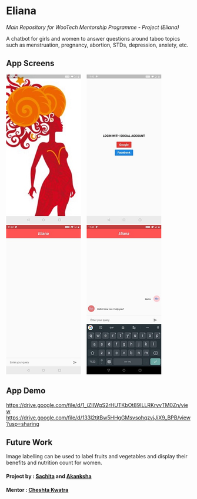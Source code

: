 # Eliana

_Main Repository for WooTech Mentorship Programme - Project (Eliana)_

A chatbot for girls and women to answer questions around taboo topics such as menstruation, pregnancy, abortion, STDs, depression, anxiety, etc. 

## App Screens

![alt-text](https://github.com/WooTechnology/ChatBot/blob/master/screenshots/4.jpeg) &nbsp;&nbsp;
![alt-text](https://github.com/WooTechnology/ChatBot/blob/master/screenshots/2.jpeg) &nbsp;&nbsp;
![alt-text](https://github.com/WooTechnology/ChatBot/blob/master/screenshots/1.jpeg) &nbsp;&nbsp;
![alt-text](https://github.com/WooTechnology/ChatBot/blob/master/screenshots/3.jpeg) &nbsp;&nbsp;

## App Demo
https://drive.google.com/file/d/1_iZIIWgS2rHUTKbOt89ILLRKryvTM0Zn/view
https://drive.google.com/file/d/133l2tjtBw5HHgGMsvsohqzvjJiX9_BPB/view?usp=sharing

## Future Work
Image labelling can be used to label fruits and vegetables and display their benefits and nutrition count for women.


#### Project by : [Sachita](https://github.com/sachita3) and [Akanksha](https://github.com/akankshatanwar1701)

#### Mentor : [Cheshta Kwatra](https://github.com/CheshtaK)
